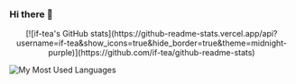 ### Hi there 👋
<p align="center">
[![if-tea's GitHub stats](https://github-readme-stats.vercel.app/api?username=if-tea&show_icons=true&hide_border=true&theme=midnight-purple)](https://github.com/if-tea/github-readme-stats)
 

![My Most Used Languages](https://github-readme-stats.vercel.app/api/top-langs/?username=if-tea&layout=compact&hide_border=true&theme=midnight-purple)
 </p>
  <!--
**if-tea/if-tea** is a ✨ _special_ ✨ repository because its `README.md` (this file) appears on your GitHub profile.

Here are some ideas to get you started:


[![if-tea's GitHub stats](https://github-readme-stats.vercel.app/api?username=if-tea)](https://github.com/if-tea/github-readme-stats)

- 🔭 I’m currently working on ...
- 🌱 I’m currently learning ...
- 👯 I’m looking to collaborate on ...
- 🤔 I’m looking for help with ...
- 💬 Ask me about ...
- 📫 How to reach me: ...
- 😄 Pronouns: ...
- ⚡ Fun fact: ...
-->
